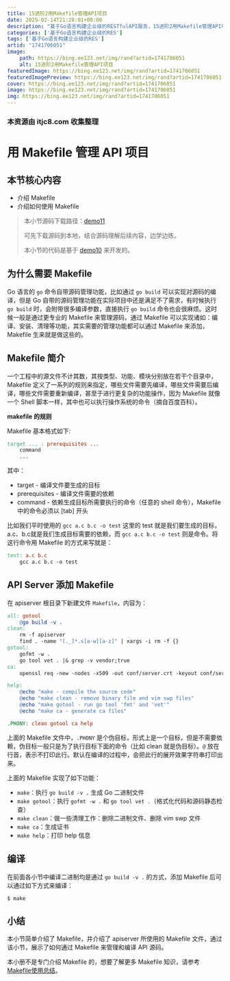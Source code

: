 ```yaml
---
title: 15进阶2用Makefile管理API项目
date: 2025-02-14T21:28:01+08:00
description: "基于Go语言构建企业级的RESTfulAPI服务，15进阶2用Makefile管理API项目"
categories: ['基于Go语言构建企业级的RES']
tags: ['基于Go语言构建企业级的RES']
artid: "1741706051"
image:
    path: https://bing.ee123.net/img/rand?artid=1741706051
    alt: 15进阶2用Makefile管理API项目
featuredImage: https://bing.ee123.net/img/rand?artid=1741706051
featuredImagePreview: https://bing.ee123.net/img/rand?artid=1741706051
cover: https://bing.ee123.net/img/rand?artid=1741706051
image: https://bing.ee123.net/img/rand?artid=1741706051
img: https://bing.ee123.net/img/rand?artid=1741706051
---
```


### 本资源由 itjc8.com 收集整理
# 用 Makefile 管理 API 项目

## 本节核心内容

+ 介绍 Makefile
+ 介绍如何使用 Makefile

> 本小节源码下载路径：[demo11](https://github.com/lexkong/apiserver_demos/tree/master/demo11)
>
> 可先下载源码到本地，结合源码理解后续内容，边学边练。
>
> 本小节的代码是基于 [demo10](https://github.com/lexkong/apiserver_demos/tree/master/demo10) 来开发的。

## 为什么需要 Makefile

Go 语言的 `go` 命令自带源码管理功能，比如通过 `go build` 可以实现对源码的编译，但是 Go 自带的源码管理功能在实际项目中还是满足不了需求，有时候执行 `go build` 时，会附带很多编译参数，直接执行 `go build` 命令也会很麻烦。这时候一般是通过更专业的 Makefile 来管理源码，通过 Makefile 可以实现诸如：编译、安装、清理等功能，其实需要的管理功能都可以通过 Makefile 来添加，Makefile 生来就是做这些的。

## Makefile 简介

一个工程中的源文件不计其数，其按类型、功能、模块分别放在若干个目录中，Makefile 定义了一系列的规则来指定，哪些文件需要先编译，哪些文件需要后编译，哪些文件需要重新编译，甚至于进行更复杂的功能操作，因为 Makefile 就像一个 Shell 脚本一样，其中也可以执行操作系统的命令（摘自百度百科）。

**makefile 的规则**

Makefile 基本格式如下:

```makefile
target ... : prerequisites ...
    command
    ...
```

其中：

+ target        - 编译文件要生成的目标
+ prerequisites - 编译文件需要的依赖
+ command       - 依赖生成目标所需要执行的命令（任意的 shell 命令），Makefile 中的命令必须以 [tab] 开头


比如我们平时使用的 `gcc a.c b.c -o test` 这里的 test 就是我们要生成的目标， a.c、b.c就是我们生成目标需要的依赖，而 `gcc a.c b.c -o test` 则是命令。将这行命令用 Makefile 的方式来写就是：

```makefile
test: a.c b.c
    gcc a.c b.c -o test
```

## API Server 添加 Makefile

在 apiserver 根目录下新建文件 `Makefile`，内容为：

```makefile
all: gotool
	@go build -v .
clean:
	rm -f apiserver
	find . -name "[._]*.s[a-w][a-z]" | xargs -i rm -f {}
gotool:
	gofmt -w .
	go tool vet . |& grep -v vendor;true
ca:
	openssl req -new -nodes -x509 -out conf/server.crt -keyout conf/server.key -days 3650 -subj "/C=DE/ST=NRW/L=Earth/O=Random Company/OU=IT/CN=127.0.0.1/emailAddress=xxxxx@qq.com"

help:
	@echo "make - compile the source code"
	@echo "make clean - remove binary file and vim swp files"
	@echo "make gotool - run go tool 'fmt' and 'vet'"
	@echo "make ca - generate ca files"

.PHONY: clean gotool ca help
```

上面的 Makefile 文件中，`.PHONY` 是个伪目标，形式上是一个目标，但是不需要依赖，伪目标一般只是为了执行目标下面的命令（比如 clean 就是伪目标）。`@` 放在行首，表示不打印此行。默认在编译的过程中，会把此行的展开效果字符串打印出来。

上面的 Makefile 实现了如下功能：

+ `make`：执行 `go build -v .` 生成 Go 二进制文件
+ `make gotool`：执行 `gofmt -w .` 和 `go tool vet .`（格式化代码和源码静态检查）
+ `make clean`：做一些清理工作：删除二进制文件、删除 vim swp 文件
+ `make ca`：生成证书
+ `make help`：打印 help 信息

## 编译

在前面各小节中编译二进制均是通过 `go build -v .` 的方式，添加 Makefile 后可以通过如下方式来编译：

```
$ make
```
## 小结

本小节简单介绍了 Makefile，并介绍了 apiserver 所使用的 Makefile 文件，通过该小节，展示了如何通过 Makefile 来管理和编译 API 源码。

本小册不是专门介绍 Makefile 的，想要了解更多 Makefile 知识，请参考 [Makefile使用总结](https://www.cnblogs.com/wang_yb/p/3990952.html)。